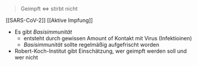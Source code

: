 > Geimpft <=> stirbt nicht


[[SARS-CoV-2]]
[[Aktive Impfung]]
- Es gibt _Basisimmunität_
	- entsteht durch gewissen Amount of Kontakt mit Virus (Infektioinen)
	- _Basisimmunität_ sollte regelmäßig aufgefrischt worden
- Robert-Koch-Institut gibt Einschätzung, wer geimpft werden soll und wer nicht